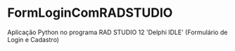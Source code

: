 # FormLoginComRADSTUDIO
Aplicação Python no programa RAD STUDIO 12 'Delphi IDLE'  (Formulário de Login e Cadastro)
